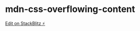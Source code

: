 # mdn-css-overflowing-content

[Edit on StackBlitz ⚡️](https://stackblitz.com/edit/mdn-css-overflowing-content)